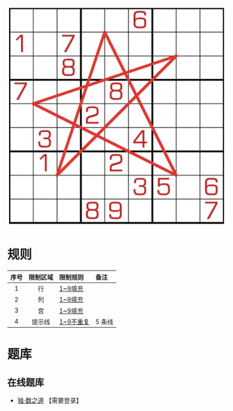 ![](../../../../images/sudoku/小五星数独.png)

# 规则
| 序号  | 限制区域 | 限制规则      | 备注   |
|:---:|:----:|:----------|:-----|
|  1  |  行   | [1~9填充]  |      |
|  2  |  列   | [1~9填充]  |      |
|  3  |  宫   | [1~9填充]  |      |
|  4  | 提示线  | [1~9不重复] | 5 条线 |

# 题库

## 在线题库
- [独·数之道](http://www.sudokufans.org.cn/lx/game.index.php?type=5x2) 【需要登录】

[1~9填充]: ../../../../rules.md#1to9填充
[1~9不重复]: ../../../../rules.md#1to9不重复